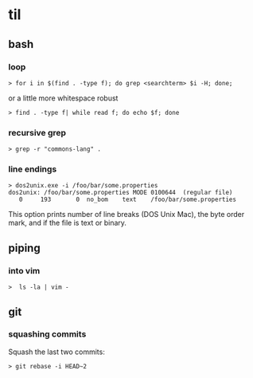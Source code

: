 # til

## bash

### loop

    > for i in $(find . -type f); do grep <searchterm> $i -H; done;

or a little more whitespace robust

    > find . -type f| while read f; do echo $f; done
    
### recursive grep

    > grep -r "commons-lang" .
    
### line endings

    > dos2unix.exe -i /foo/bar/some.properties
    dos2unix: /foo/bar/some.properties MODE 0100644  (regular file)
       0     193       0  no_bom    text    /foo/bar/some.properties
       

This option prints number of line breaks (DOS Unix Mac), the byte order mark, and if the file is text or binary.

## piping

### into vim

    >  ls -la | vim -
    
## git

### squashing commits
Squash the last two commits:

    > git rebase -i HEAD~2

